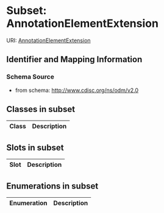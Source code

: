 # Subset: AnnotationElementExtension

URI: [AnnotationElementExtension](AnnotationElementExtension)





## Identifier and Mapping Information







### Schema Source


* from schema: http://www.cdisc.org/ns/odm/v2.0




## Classes in subset

| Class | Description |
| --- | --- |




## Slots in subset

| Slot | Description |
| --- | --- |


## Enumerations in subset

| Enumeration | Description |
| --- | --- |

